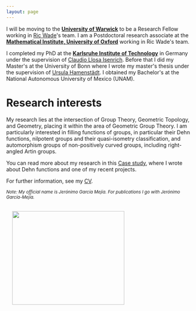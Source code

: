 ```yaml
---
layout: page  
---
```


I will be moving to the [<b>University of Warwick</b>](https://warwick.ac.uk/fac/sci/maths/) to be a Research Fellow working in [Ric Wade](https://warwick.ac.uk/fac/sci/maths/people/staff/Wade)'s team. I am a Postdoctoral research associate at the [<b>Mathematical Institute, University of Oxford</b>](https://www.maths.ox.ac.uk) working in Ric Wade's team. 

I completed my PhD at the [<b>Karlsruhe Institute of Technology</b>](https://www.math.kit.edu/iag/) in Germany under the supervision of [Claudio Llosa Isenrich](https://www.math.kit.edu/user/llosa/index.html). Before that I did my Master's at the University of Bonn where I wrote my master's thesis under the supervision of [Ursula Hamenstädt](https://www.math.uni-bonn.de/people/ursula/). I obtained my Bachelor's at the National Autonomous University of Mexico (UNAM).

# Research interests

My research lies at the intersection of Group Theory, Geometric Topology, and Geometry, placing it within the area of Geometric Group Theory. I am particularly interested in filling functions of groups, in particular their Dehn functions, nilpotent groups and their quasi-isometry classification, and automorphism groups of non-positively curved groups, including right-angled Artin groups.<!---the large scale geometry of infinite groups and spaces, especially through invariants such as quasi-isometry invariants. This is in part motivated by the conjectural quasi-isometry classification of nilpotent groups.--->

<!---Much of my work has focused on the study of filling functions, such as the Dehn function, a fundamental quasi-isometry invariant of groups.---> 

You can read more about my research in this [Case study](https://www.maths.ox.ac.uk/node/74266), where I wrote about Dehn functions and one of my recent projects.

<!---More recently, I have been interested in automorphism groups of non-positively curved groups, including right-angled Artin groups.--->

For further information, see my <a href="CV/CV_GarciaMejia.pdf">CV</a>.

<small><i>Note: My official name is Jerónimo García Mejía. For publications I go with Jerónimo García-Mejía. </i></small>

<img align="left" width="300" height="250" style="margin:16px;" src="IMG_4313.jpeg">

